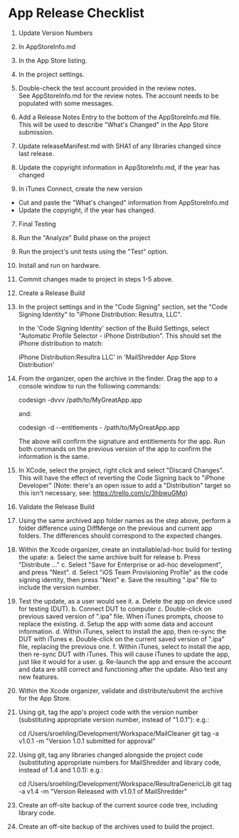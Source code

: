 # App Release Checklist

1. Update Version Numbers
  1. In AppStoreInfo.md
  2. In the App Store listing.
  3. In the project settings.

2. Double-check the test account provided in the review notes.  
See AppStoreInfo.md for the review notes. The account needs to
be populated with some messages.

3. Add a Release Notes Entry to the bottom of the AppStoreInfo.md file. This will be used to describe "What's Changed" in the App Store submission.

4. Update releaseManifest.md with SHA1 of any libraries changed since last release.

5. Update the copyright information in AppStoreInfo.md, if the year has changed
  
6. In iTunes Connect, create the new version
  * Cut and paste the "What's changed" information from AppStoreInfo.md
  * Update the copyright, if the year has changed.

7. Final Testing
  1. Run the "Analyze" Build phase on the project
  2. Run the project's unit tests using the "Test" option.
  3. Install and run on hardware.
  
6. Commit changes made to project in steps 1-5 above.

5. Create a Release Build

  1. In the project settings and in the "Code Signing" section, set the "Code Signing Identity" to "iPhone Distribution: Resultra, LLC".

     In the 'Code Signing Identity' section of the Build Settings,
     select "Automatic Profile Selector - iPhone Distribution".
     This should set the iPhone distribution to match:
     
        iPhone Distribution:Resultra LLC' in 'MailShredder App Store Distribution'

  2. From the organizer, open the archive in the finder. Drag the 
     app to a console window to run the following commands:
     
     codesign -dvvv /path/to/MyGreatApp.app
     
     and:
     
     codesign -d --entitlements - /path/to/MyGreatApp.app
     
     The above will confirm the signature and entitlements for the
     app. Run both commands on the previous version of the app
     to confirm the information is the same.

  3. In XCode, select the project, right click and select "Discard Changes". This will have the effect of reverting the Code Signing back to "iPhone Developer" (Note: there's an open issue to add a "Distribution" target so this isn't necessary, see: https://trello.com/c/3hbwuGMq)


6. Validate the Release Build

  1. Using the same archived app folder names as the step above,
     perform a folder difference using DiffMerge on the previous
     and current app folders. The differences should correspond to
     the expected changes.

  2. Within the Xcode organizer, create an installable/ad-hoc build for testing the upate:
     a. Select the same archive built for release
     b. Press "Distribute ..."
     c. Select "Save for Enterprise or ad-hoc development", and press "Next".
     d. Select "iOS Team Provisioning Profile" as the code signing identity, then press "Next"
     e. Save the resulting ".ipa" file to include the version number.
     
  3. Test the update, as a user would see it.
     a. Delete the app on device used for testing (DUT).
     b. Connect DUT to computer
     c. Double-click on previous saved version of ".ipa" file. When iTunes prompts,
        choose to replace the existing.
     d. Setup the app with some data and account information.
     d. Within iTunes, select to install the app, then re-sync the DUT with iTunes
     e. Double-click on the current saved version of ".ipa" file, replacing
        the previous one.
     f. Within iTunes, select to install the app, then re-sync DUT with iTunes.
        This will cause iTunes to update the app, just like it would for a user.
     g. Re-launch the app and ensure the account and data are still correct and 
        functioning after the update. Also test any new features.

7. Within the Xcode organizer, validate and distribute/submit the archive for the App Store.
  

8. Using git, tag the app's project code with the version number
   (substituting appropriate version number, instead of "1.0.1"): e.g.:

    cd /Users/sroehling/Development/Workspace/MailCleaner
	git tag -a v1.0.1 -m "Version 1.0.1 submitted for approval"
	
9. Using git, tag any libraries changed alongside the project code 
   (substituting appropriate numbers for MailShredder and library code, instead of 1.4 and 1.0.1): e.g.:

    cd /Users/sroehling/Development/Workspace/ResultraGenericLib
	git tag -a v1.4 -m "Version Released with v1.0.1 of MailShredder"
	
10. Create an off-site backup of the current source code tree, including library code.

11. Create an off-site backup of the archives used to build the project.
